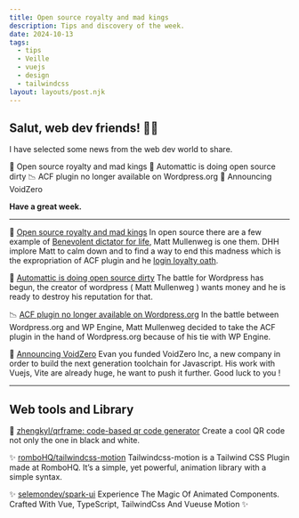 ```yaml
---
title: Open source royalty and mad kings
description: Tips and discovery of the week.
date: 2024-10-13
tags:
  - tips
  - Veille
  - vuejs
  - design
  - tailwindcss
layout: layouts/post.njk
---
```


## Salut, web dev friends! 🧑‍💻

I have selected some news  from the web dev world to share.

🤴 Open source royalty and mad kings
🤬 Automattic is doing open source dirty
📉 ACF plugin no longer available on Wordpress.org
🚀 Announcing VoidZero

**Have a great week.**

___

🤴 [Open source royalty and mad kings](https://world.hey.com/dhh/open-source-royalty-and-mad-kings-a8f79d16)
In open source there are a few example of [Benevolent dictator for life](https://en.wikipedia.org/wiki/Benevolent_dictator_for_life), Matt Mullenweg is one them. DHH implore Matt to calm down and to find a way to end this madness which is the expropriation of ACF plugin and he [login loyalty oath](https://wptavern.com/wordpress-org-login-gets-mandatory-affiliation-checkbox-following-wp-engine-dispute).

🤬 [Automattic is doing open source dirty](https://world.hey.com/dhh/automattic-is-doing-open-source-dirty-b95cf128)
The battle for Wordpress has begun, the creator of wordpress  ( Matt Mullenweg ) wants money and he is ready to destroy his reputation for that.

📉 [ACF plugin no longer available on Wordpress.org](https://www.advancedcustomfields.com/blog/acf-plugin-no-longer-available-on-wordpress-org/)
In the battle between Wordpress.org and WP Engine, Matt Mullenweg decided to take the ACF plugin in the hand of Wordpress.org because of his tie with WP Engine.

🚀 [Announcing VoidZero](https://voidzero.dev/posts/announcing-voidzero-inc)
Evan you funded VoidZero Inc, a new company in order to build the next generation toolchain for Javascript. His work with Vuejs, Vite are already huge, he want to push it further.
Good luck to you !

___

## Web tools and Library

🎨 [zhengkyl/qrframe: code-based qr code generator](https://github.com/zhengkyl/qrframe?tab=readme-ov-file)
Create a cool QR code not only the one in black and white.

✨ [romboHQ/tailwindcss-motion](https://github.com/romboHQ/tailwindcss-motion)
Tailwindcss-motion is a Tailwind CSS Plugin made at RomboHQ. It’s a simple, yet powerful, animation library with a simple syntax.

✨ [selemondev/spark-ui](https://github.com/selemondev/spark-ui)
Experience The Magic Of Animated Components. Crafted With Vue, TypeScript, TailwindCss And Vueuse Motion ✨